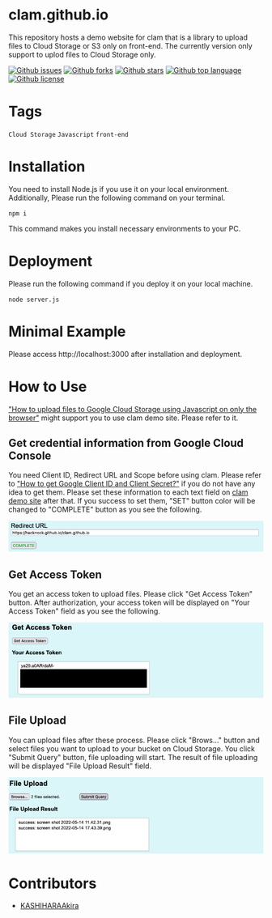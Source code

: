 # clam.github.io

<!-- # Short Description -->

This repository hosts a demo website for clam that is a library to upload files to Cloud Storage or S3 only on front-end. The currently version only support to uplod files to Cloud Storage only.

<!-- # Badges -->

[![Github issues](https://img.shields.io/github/issues/Hacknock/clam.github.io)](https://github.com/Hacknock/clam.github.io/issues)
[![Github forks](https://img.shields.io/github/forks/Hacknock/clam.github.io)](https://github.com/Hacknock/clam.github.io/network/members)
[![Github stars](https://img.shields.io/github/stars/Hacknock/clam.github.io)](https://github.com/Hacknock/clam.github.io/stargazers)
[![Github top language](https://img.shields.io/github/languages/top/Hacknock/clam.github.io)](https://github.com/Hacknock/clam.github.io/)
[![Github license](https://img.shields.io/github/license/Hacknock/clam.github.io)](https://github.com/Hacknock/clam.github.io/)

# Tags

`Cloud Storage` `Javascript` `front-end`

# Installation

You need to install Node.js if you use it on your local environment.
Additionally, Please run the following command on your terminal.

```
npm i
```

This command makes you install necessary environments to your PC.

# Deployment

Please run the following command if you deploy it on your local machine.

```
node server.js
```

# Minimal Example

Please access http://localhost:3000 after installation and deployment.

# How to Use

["How to upload files to Google Cloud Storage using Javascript on only the browser"](https://dev.to/akirakashihara/how-to-upload-files-to-google-cloud-storage-using-javascript-on-only-the-browser-11ei) might support you to use clam demo site.
Please refer to it.

## Get credential information from Google Cloud Console

You need Client ID, Redirect URL and Scope before using clam.
Please refer to ["How to get Google Client ID and Client Secret?"](https://www.balbooa.com/gridbox-documentation/how-to-get-google-client-id-and-client-secret) if you do not have any idea to get them.
Please set these information to each text field on [clam demo site](https://hacknock.github.io/clam.github.io/) after that.
If you success to set them, "SET" button color will be changed to "COMPLETE" button as you see the following.

![Preview if you completed to get credential information](resources/set-credential-information.png)

## Get Access Token

You get an access token to upload files.
Please click "Get Access Token" button.
After authorization, your access token will be displayed on "Your Access Token" field as you see the following.

![Preview to get access token](resources/get-access-token.png)

## File Upload

You can upload files after these process.
Please click "Brows..." button and select files you want to upload to your bucket on Cloud Storage.
You click "Submit Query" button, file uploading will start.
The result of file uploading will be displayed "File Upload Result" field.

![Preview to upload files](resources/file-upload.png)

# Contributors

- [KASHIHARAAkira](https://github.com/KASHIHARAAkira)

<!-- CREATED_BY_LEADYOU_README_GENERATOR -->
